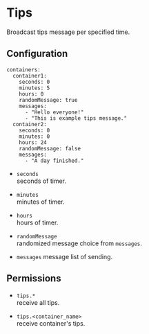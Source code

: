 # Tips
Broadcast tips message per specified time.

## Configuration
```
containers:
  container1:
    seconds: 0
    minutes: 5
    hours: 0
    randomMessage: true
    messages:
      - "Hello everyone!"
      - "This is example tips message."
  container2:
    seconds: 0
    minutes: 0
    hours: 24
    randomMessage: false
    messages:
      - "A day finished."
```

* `seconds`  
seconds of timer.

* `minutes`  
minutes of timer.

* `hours`  
hours of timer.

* `randomMessage`  
randomized message choice from `messages`.

* `messages`
message list of sending.

## Permissions

* `tips.*`  
receive all tips.

* `tips.<container_name>`  
receive container's tips.
